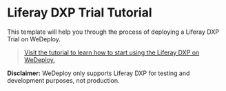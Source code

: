 # Liferay DXP Trial Tutorial

This template will help you through the process of deploying a Liferay DXP Trial on WeDeploy.

> [Visit the tutorial to learn how to start using the Liferay DXP on WeDeploy.](https://wedeploy.com/tutorials/liferay-dxp/)

**Disclaimer:** WeDeploy only supports Liferay DXP for testing and development purposes, not production.